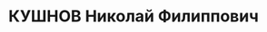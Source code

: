 ---
title: КУШНОВ Николай Филиппович
description: в 1928-1929 председатель Нижнетагильского горсовета
---